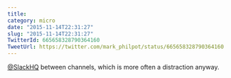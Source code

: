 ```yaml
---
title: 
category: micro
date: "2015-11-14T22:31:27"
slug: "2015-11-14T22:31:27"
TwitterId: 665658328790364160
TweetUrl: https://twitter.com/mark_philpot/status/665658328790364160
---
```


[@SlackHQ](https://twitter.com/SlackHQ) between channels, which is more often a
distraction anyway.

